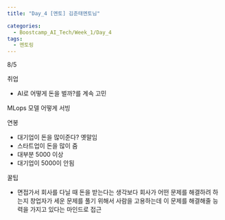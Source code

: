 ```yaml
---
title: "Day_4 [멘토] 김준태멘토님"

categories:
  - Boostcamp_AI_Tech/Week_1/Day_4
tags:
  - 멘토링
---
```


8/5

취업
- AI로 어떻게 돈을 벌까?를 계속 고민

MLops 모델 어떻게 서빙

연봉
- 대기업이 돈을 많이준다? 옛말임
- 스타트업이 돈을 많이 줌
- 대부분 5000 이상
- 대기업이 5000이 안됨

꿀팁
- 면접가서 회사를 다닐 때 돈을 받는다는 생각보다 회사가 어떤 문제를 해결하려 하는지 창업자가 세운 문제를 풀기 위해서 사람을 고용하는데 이 문제를 해결해줄 능력을 가지고 있다는 마인드로 접근
